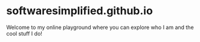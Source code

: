 # softwaresimplified.github.io
Welcome to my online playground where you can explore who I am and the cool stuff I do!
